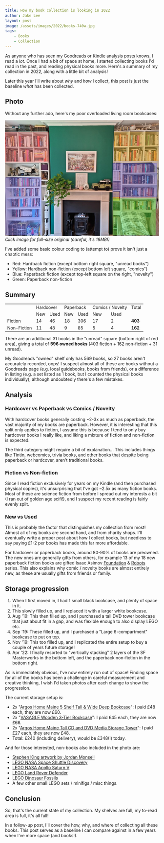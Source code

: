 ```yaml
---
title: How my book collection is looking in 2022
author: Jake Lee
layout: post
image: /assets/images/2022/books-740w.jpg
tags:
    - Books
    - Collection
---
```


As anyone who has seen my [Goodreads](/analysing-my-goodreads-book-history/) or [Kindle](/analysing-5-years-of-amazon-kindle-reading/) analysis posts knows, I read a *lot*. Once I had a bit of space at home, I started collecting books I'd read in the past, and reading physical books more. Here's a summary of my collection in 2022, along with a little bit of analysis!

Later this year I'll write about *why* and *how* I collect, this post is just the baseline *what* has been collected.

## Photo

Without any further ado, here's my poor overloaded living room bookcases:

[![](/assets/images/2022/bookscoloured.jpeg)](/assets/images/2022/books.jpg)
*Click image for full-size original (careful, it's 18MB!)*

I've added some basic colour coding to (attempt to) prove it isn't just a chaotic mess:

* Red: Hardback fiction (except bottom right square, "unread books")
* Yellow: Hardback non-fiction (except bottom left square, "comics")
* Blue: Paperback fiction (except top-left square on the right, "novelty")
* Green: Paperback non-fiction

## Summary 

<table>
    <tr>
        <td></td>
        <td colspan="2">Hardcover</td>
        <td colspan="2">Paperback</td>
        <td colspan="2">Comics / Novelty</td>
        <td>Total</td>
    </tr>
    <tr>
        <td></td>
        <td>New</td>
        <td>Used</td>
        <td>New</td>
        <td>Used</td>
        <td>New</td>
        <td>Used</td>
        <td></td>
    </tr>
    <tr>
        <td>Fiction</td>
        <td>14</td>
        <td>46</td>
        <td>18</td>
        <td>306</td>
        <td>17</td>
        <td>2</td>
        <td><b>403</b></td>
    </tr>
    <tr>
        <td>Non-Fiction</td>
        <td>11</td>
        <td>48</td>
        <td>9</td>
        <td>85</td>
        <td>5</td>
        <td>4</td>
        <td><b>162</b></td>
    </tr>
</table>

There are an additional 31 books in the "unread" square (bottom right of red area), giving a total of **596 owned books** (403 fiction + 162 non-fiction + 31 unread).

My Goodreads "owned" shelf only has 569 books, so 27 books aren't accurately recorded, oops! I suspect almost all of these are books without a Goodreads page (e.g. local guidebooks, books from friends), or a difference in listing (e.g. a set listed as 1 book, but I counted the physical books individually), although undoubtedly there's a few mistakes.

## Analysis

### Hardcover vs Paperback vs Comics / Novelty
With hardcover books generally costing ~2-3x as much as paperback, the vast majority of my books are paperback. However, it is interesting that this split only applies to fiction, I assume this is because I tend to only buy hardcover books I really like, and liking a mixture of fiction and non-fiction is expected.

The third category might require a bit of explanation... This includes things like Tintin, webcomics, trivia books, and other books that despite being paperback or hardcover, aren't traditional books.

### Fiction vs Non-fiction

Since I read fiction exclusively for years on my Kindle (and then purchased physical copies), it's unsurprising that I've got ~2.5x as many fiction books. Most of these are science fiction from before I spread out my interests a bit (I ran out of golden age scifi!), and I suspect my recent reading is fairly evenly split.

### New vs Used

This is probably the factor that distinguishes my collection from most! Almost all of my books are second hand, and from charity shops. I'll eventually write a proper post about how I collect books, but needless to say paying £1-2 per books has made this far more affordable.

For hardcover or paperback books, around 80-90% of books are preowned. The new ones are generally gifts from others, for example 13 of my 18 new paperback fiction books are gifted Isaac Asimov [Foundation](https://smile.amazon.co.uk/isaac-asimov-foundation-books-collection/dp/9123654082) & [Robots](https://smile.amazon.co.uk/Isaac-Asimov-Collection-Robots-Empire/dp/9124369896) series. This also explains why comic / novelty books are almost entirely new, as these are usually gifts from friends or family.

## Storage progression

1. When I first moved in, I had 1 small black bookcase, and plenty of space in it.
2. This slowly filled up, and I replaced it with a larger white bookcase.
4. Aug '19: This then filled up, and I purchased a tall DVD tower bookcase that just about fit in a gap, and was flexible enough to also display LEGO etc.
3. Sep '19: These filled up, and I purchased a "Large 6-compartment" bookcase to put on top.
5. Nov '19: This too filled up, and I replicated the entire setup to buy a couple of years future storage!
6. Apr '22: I finally resorted to "vertically stacking" 2 layers of the SF Masterworks in the bottom left, and the paperback non-fiction in the bottom right.

As is immediately obvious, I've now entirely run out of space! Finding space for all of the books has been a challenge in careful measurement and creative thinking, I wish I'd taken photos after each change to show the progression.

The current storage setup is:
* 2x "[Argos Home Maine 5 Shelf Tall & Wide Deep Bookcase](https://www.argos.co.uk/product/6092139)": I paid £48 each, they are now £60. 
* 2x "[VASAGLE Wooden 3-Tier Bookcase](https://smile.amazon.co.uk/gp/product/B074FVGZPJ/)": I paid £45 each, they are now £66.
* 2x "[Argos Home Maine Tall CD and DVD Media Storage Tower](https://www.argos.co.uk/product/9328673)": I paid £27 each, they are now £48.
* Total: £240 (including delivery), would be £348(!) today.

And for those interested, non-books also included in the photo are:

* [Stephen King artwork by Jordan Monsell](https://www.etsy.com/uk/listing/608090945/king-country-stephen-king-wall-art)
* [LEGO NASA Space Shuttle Discovery](https://www.lego.com/en-gb/product/nasa-space-shuttle-discovery-10283) 
* [LEGO NASA Apollo Saturn V](https://www.lego.com/en-gb/product/lego-nasa-apollo-saturn-v-92176)
* [LEGO Land Rover Defender](https://www.lego.com/en-gb/product/land-rover-defender-42110) 
* [LEGO Dinosaur Fossils](https://www.lego.com/en-gb/product/dinosaur-fossils-21320) 
* A few other small LEGO sets / minifigs / misc things.

## Conclusion

So, that's the current state of my collection. My shelves are full, my to-read area is full, it's all full! 

In a follow-up post, I'll cover the how, why, and where of collecting all these books. This post serves as a baseline I can compare against in a few years when I've more space (and books!).